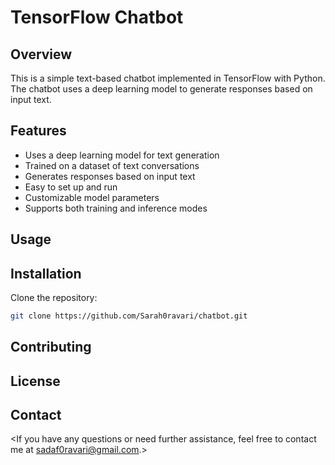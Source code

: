 # TensorFlow Chatbot

## <h2><b>Overview</b></h2>
This is a simple text-based chatbot implemented in TensorFlow with Python. The chatbot uses a deep learning model to generate responses based on input text.

## <h2><b>Features</b></h2>
- Uses a deep learning model for text generation
- Trained on a dataset of text conversations
- Generates responses based on input text
- Easy to set up and run
- Customizable model parameters
- Supports both training and inference modes

## <h2><b>Usage</b></h2>
<instructions on how to use your chatbot>

## <h2><b>Installation</b></h2>
Clone the repository:
``` bash
git clone https://github.com/Sarah0ravari/chatbot.git
```    


## <h2><b>Contributing</b></h2>
<information on how others can contribute to your chatbot>

## <h2><b>License</b></h2>
<license information for your chatbot>

## <h2><b>Contact</b></h2>
<If you have any questions or need further assistance, feel free to contact me at sadaf0ravari@gmail.com.>

